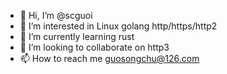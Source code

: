 - 👋 Hi, I’m @scguoi
- 👀 I’m interested in Linux golang http/https/http2
- 🌱 I’m currently learning rust
- 💞️ I’m looking to collaborate on http3
- 📫 How to reach me guosongchu@126.com

<!---
scguoi/scguoi is a ✨ special ✨ repository because its `README.md` (this file) appears on your GitHub profile.
You can click the Preview link to take a look at your changes.
--->
